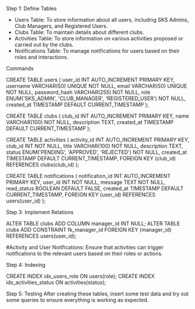 Step 1: Define Tables

- Users Table: To store information about all users, including SKS Admins, Club Managers, and Registered Users.
- Clubs Table: To maintain details about different clubs.
- Activities Table: To store information on various activities proposed or carried out by the clubs.
- Notifications Table: To manage notifications for users based on their roles and interactions.



Commands

CREATE TABLE users (
    user_id INT AUTO_INCREMENT PRIMARY KEY,
    username VARCHAR(50) UNIQUE NOT NULL,
    email VARCHAR(50) UNIQUE NOT NULL,
    password_hash VARCHAR(255) NOT NULL,
    role ENUM('SKS_ADMIN', 'CLUB_MANAGER', 'REGISTERED_USER') NOT NULL,
    created_at TIMESTAMP DEFAULT CURRENT_TIMESTAMP
);




CREATE TABLE clubs (
    club_id INT AUTO_INCREMENT PRIMARY KEY,
    name VARCHAR(100) NOT NULL,
    description TEXT,
    created_at TIMESTAMP DEFAULT CURRENT_TIMESTAMP
);





CREATE TABLE activities (
    activity_id INT AUTO_INCREMENT PRIMARY KEY,
    club_id INT NOT NULL,
    title VARCHAR(100) NOT NULL,
    description TEXT,
    status ENUM('PENDING', 'APPROVED', 'REJECTED') NOT NULL,
    created_at TIMESTAMP DEFAULT CURRENT_TIMESTAMP,
    FOREIGN KEY (club_id) REFERENCES clubs(club_id)
);





CREATE TABLE notifications (
    notification_id INT AUTO_INCREMENT PRIMARY KEY,
    user_id INT NOT NULL,
    message TEXT NOT NULL,
    read_status BOOLEAN DEFAULT FALSE,
    created_at TIMESTAMP DEFAULT CURRENT_TIMESTAMP,
    FOREIGN KEY (user_id) REFERENCES users(user_id)
);





Step 3: Implement Relations

  
ALTER TABLE clubs ADD COLUMN manager_id INT NULL;
ALTER TABLE clubs ADD CONSTRAINT fk_manager_id FOREIGN KEY (manager_id) REFERENCES users(user_id);

#Activity and User Notifications: Ensure that activities can trigger notifications to the relevant users based on their roles or actions.


Step 4: Indexing


CREATE INDEX idx_users_role ON users(role);
CREATE INDEX idx_activities_status ON activities(status);



Step 5: Testing
After creating these tables, insert some test data and try out some queries to ensure everything is working as expected.
